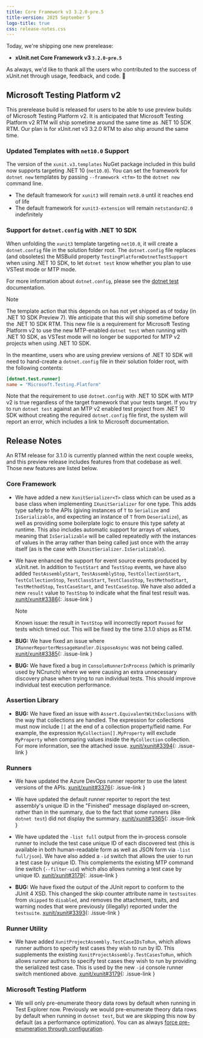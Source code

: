 ```yaml
---
title: Core Framework v3 3.2.0-pre.5
title-version: 2025 September 5
logo-title: true
css: release-notes.css
---
```


Today, we're shipping one new prerelease:

* **xUnit.net Core Framework v3 `3.2.0-pre.5`**

As always, we'd like to thank all the users who contributed to the success of xUnit.net through usage, feedback, and code. 🎉

## Microsoft Testing Platform v2

This prerelease build is released for users to be able to use preview builds of Microsoft Testing Platform v2. It is anticipated that Microsoft Testing Platform v2 RTM will ship sometime around the same time as .NET 10 SDK RTM. Our plan is for xUnit.net v3 3.2.0 RTM to also ship around the same time.

### Updated Templates with `net10.0` Support

The version of the `xunit.v3.templates` NuGet package included in this build now supports targeting .NET 10 (`net10.0`). You can set the framework for `dotnet new` templates by passing `--framework <tfm>` to the `dotnet new` command line.

* The default framework for `xunit3` will remain `net8.0` until it reaches end of life
* The default framework for `xunit3-extension` will remain `netstandard2.0` indefinitely

### Support for `dotnet.config` with .NET 10 SDK

When unfolding the `xunit3` template targeting `net10.0`, it will create a `dotnet.config` file in the solution folder root. The `dotnet.config` file replaces (and obsoletes) the MSBuild property `TestingPlatformDotnetTestSupport` when using .NET 10 SDK, to let `dotnet test` know whether you plan to use VSTest mode or MTP mode.

For more information about `dotnet.config`, please see the [dotnet test](https://learn.microsoft.com/dotnet/core/tools/dotnet-test) documentation.

> [!NOTE]
> The template action that this depends on has not yet shipped as of today (in .NET 10 SDK Preview 7). We anticipate that this will ship sometime before the .NET 10 SDK RTM. This new file is a requirement for Microsoft Testing Platform v2 to use the new MTP-enabled `dotnet test` when running with .NET 10 SDK, as VSTest mode will no longer be supported for MTP v2 projects when using .NET 10 SDK.
>
> In the meantime, users who are using preview versions of .NET 10 SDK will need to hand-create a `dotnet.config` file in their solution folder root, with the following contents:
>
> ```ini
> [dotnet.test.runner]
> name = "Microsoft.Testing.Platform"
> ```
>
> Note that the requirement to use `dotnet.config` with .NET 10 SDK with MTP v2 is true regardless of the target framework that your tests target. If you try to run `dotnet test` against an MTP v2 enabled test project from .NET 10 SDK without creating the required `dotnet.config` file first, the system will report an error, which includes a link to Microsoft documentation.

## Release Notes

An RTM release for 3.1.0 is currently planned within the next couple weeks, and this preview release includes features from that codebase as well. Those new features are listed below.

### Core Framework

* We have added a new `XunitSerializer<T>` class which can be used as a base class when implementing `IXunitSerializer` for one type. This adds type safety to the APIs (giving instances of `T` to `Serialize` and `IsSerializable`, and expecting an instance of `T` from `Deserialize`), as well as providing some boilerplate logic to ensure this type safety at runtime. This also includes automatic support for arrays of values, meaning that `IsSerializable` will be called repeatedly with the instances of values in the array rather than being called just once with the array itself (as is the case with `IXunitSerializer.IsSerializable`).

* We have enhanced the support for event source events produced by xUnit.net. In addition to `TestStart` and `TestStop` events, we have also added `TestAssemblyStart`, `TestAssemblyStop`, `TestCollectionStart`, `TestCollectionStop`, `TestClassStart`, `TestClassStop`, `TestMethodStart`, `TestMethodStop`, `TestCaseStart`, and `TestCaseStop`. We have also added a new `result` value to `TestStop` to indicate what the final test result was. [xunit/xunit#3386](https://github.com/xunit/xunit/issues/3386){: .issue-link }

  > [!NOTE]
  > Known issue: the result in `TestStop` will incorrectly report `Passed` for tests which timed out. This will be fixed by the time 3.1.0 ships as RTM.

* **BUG:** We have fixed an issue where `IRunnerReporterMessageHandler.DisposeAsync` was not being called. [xunit/xunit#3385](https://github.com/xunit/xunit/issues/3385){: .issue-link }

* **BUG:** We have fixed a bug in `ConsoleRunnerInProcess` (which is primarily used by NCrunch) where we were causing an extra unnecessary discovery phase when trying to run individual tests. This should improve individual test execution performance.

### Assertion Library

* **BUG:** We have fixed an issue with `Assert.EquivalentWithExclusions` with the way that collections are handled. The expression for collections must now include `[]` at the end of a collection property/field name. For example, the expression `MyCollection[].MyProperty` will exclude `MyProperty` when comparing values inside the `MyCollection` collection. For more information, see the attached issue. [xunit/xunit#3394](https://github.com/xunit/xunit/issues/3394){: .issue-link }

### Runners

* We have updated the Azure DevOps runner reporter to use the latest versions of the APIs. [xunit/xunit#3376](https://github.com/xunit/xunit/issues/3376){: .issue-link }

* We have updated the default runner reporter to report the test assembly's unique ID in the "Finished" message displayed on-screen, rather than in the summary, due to the fact that some runners (like `dotnet test`) did not display the summary. [xunit/xunit#3365](https://github.com/xunit/xunit/issues/3365){: .issue-link }

* We have updated the `-list full` output from the in-process console runner to include the test case unique ID of each discovered test (this is available in both human-readable form as well as JSON form via `-list full/json`). We have also added a `-id` switch that allows the user to run a test case by unique ID. This complements the existing MTP command line switch (`--filter-uid`) which also allows running a test case by unique ID. [xunit/xunit#3179](https://github.com/xunit/xunit/issues/3179){: .issue-link }

* **BUG:** We have fixed the output of the JUnit report to conform to the JUnit 4 XSD. This changed the skip counter attribute name in `testsuites` from `skipped` to `disabled`, and removes the attachment, traits, and warning nodes that were previously (illegally) reported under the `testsuite`. [xunit/xunit#3393](https://github.com/xunit/xunit/issues/3393){: .issue-link }

### Runner Utility

* We have added `XunitProjectAssembly.TestCaseIDsToRun`, which allows runner authors to specify test cases they wish to run by ID. This supplements the existing `XunitProjectAssembly.TestCasesToRun`, which allows runner authors to specify test cases they wish to run by providing the serialized test case. This is used by the new `-id` console runner switch mentioned above. [xunit/xunit#3179](https://github.com/xunit/xunit/issues/3179){: .issue-link }

### Microsoft Testing Platform

* We will only pre-enumerate theory data rows by default when running in Test Explorer now. Previously we would pre-enumerate theory data rows by default when running in `dotnet test`, but we are skipping this now by default (as a performance optimization). You can as always [force pre-enumeration through configuration](/docs/config-xunit-runner-json#preEnumerateTheories).
